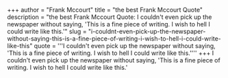 +++
author = "Frank Mccourt"
title = "the best Frank Mccourt Quote"
description = "the best Frank Mccourt Quote: I couldn't even pick up the newspaper without saying, 'This is a fine piece of writing. I wish to hell I could write like this.'"
slug = "i-couldnt-even-pick-up-the-newspaper-without-saying-this-is-a-fine-piece-of-writing-i-wish-to-hell-i-could-write-like-this"
quote = '''I couldn't even pick up the newspaper without saying, 'This is a fine piece of writing. I wish to hell I could write like this.''''
+++
I couldn't even pick up the newspaper without saying, 'This is a fine piece of writing. I wish to hell I could write like this.'
